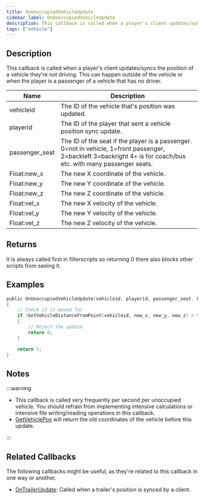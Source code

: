 ```yaml
---
title: OnUnoccupiedVehicleUpdate
sidebar_label: OnUnoccupiedVehicleUpdate
description: This callback is called when a player's client updates/syncs the position of a vehicle they're not driving.
tags: ["vehicle"]
---
```


## Description

This callback is called when a player's client updates/syncs the position of a vehicle they're not driving. This can happen outside of the vehicle or when the player is a passenger of a vehicle that has no driver.

| Name           | Description                                                                                                                                                      |
| -------------- | ---------------------------------------------------------------------------------------------------------------------------------------------------------------- |
| vehicleid      | The ID of the vehicle that's position was updated.                                                                                                               |
| playerid       | The ID of the player that sent a vehicle position sync update.                                                                                                   |
| passenger_seat | The ID of the seat if the player is a passenger. 0=not in vehicle, 1=front passenger, 2=backleft 3=backright 4+ is for coach/bus etc. with many passenger seats. |
| Float:new_x    | The new X coordinate of the vehicle.                                                                                                                             |
| Float:new_y    | The new Y coordinate of the vehicle.                                                                                                                             |
| Float:new_z    | The new Z coordinate of the vehicle.                                                                                                                             |
| Float:vel_x    | The new X velocity of the vehicle.                                                                                                                               |
| Float:vel_y    | The new Y velocity of the vehicle.                                                                                                                               |
| Float:vel_z    | The new Z velocity of the vehicle.                                                                                                                               |

## Returns

It is always called first in filterscripts so returning 0 there also blocks other scripts from seeing it.

## Examples

```c
public OnUnoccupiedVehicleUpdate(vehicleid, playerid, passenger_seat, Float:new_x, Float:new_y, Float:new_z, Float:vel_x, Float:vel_y, Float:vel_z)
{
    // Check if it moved far
    if (GetVehicleDistanceFromPoint(vehicleid, new_x, new_y, new_z) > 50.0)
    {
        // Reject the update
        return 0;
    }

    return 1;
}
```

## Notes

:::warning

- This callback is called very frequently per second per unoccupied vehicle. You should refrain from implementing intensive calculations or intensive file writing/reading operations in this callback. 
- [GetVehiclePos](../functions/GetVehiclePos) will return the old coordinates of the vehicle before this update.

:::

## Related Callbacks

The following callbacks might be useful, as they're related to this callback in one way or another. 

- [OnTrailerUpdate](OnTrailerUpdate): Called when a trailer's position is synced by a client.

